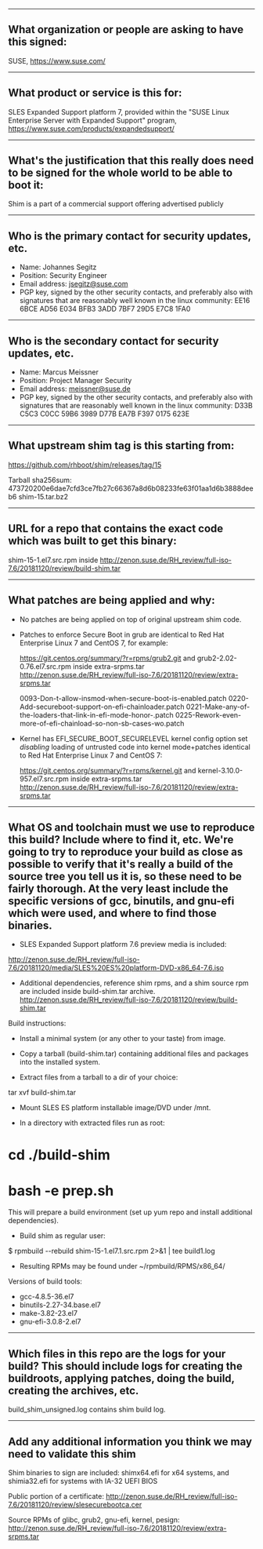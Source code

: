 -------------------------------------------------------------------------------
What organization or people are asking to have this signed:
-------------------------------------------------------------------------------
SUSE, https://www.suse.com/

-------------------------------------------------------------------------------
What product or service is this for:
-------------------------------------------------------------------------------
SLES Expanded Support platform 7, provided within the 
"SUSE Linux Enterprise Server with Expanded Support" program,
https://www.suse.com/products/expandedsupport/

-------------------------------------------------------------------------------
What's the justification that this really does need to be signed for the whole world to be able to boot it:
-------------------------------------------------------------------------------
Shim is a part of a commercial support offering advertised publicly

-------------------------------------------------------------------------------
Who is the primary contact for security updates, etc.
-------------------------------------------------------------------------------
- Name: Johannes Segitz
- Position: Security Engineer
- Email address: jsegitz@suse.com
- PGP key, signed by the other security contacts, and preferably also with signatures that are reasonably well known in the linux community:
  EE16 6BCE AD56 E034 BFB3  3ADD 7BF7 29D5 E7C8 1FA0

-------------------------------------------------------------------------------
Who is the secondary contact for security updates, etc.
-------------------------------------------------------------------------------
- Name: Marcus Meissner
- Position: Project Manager Security
- Email address: meissner@suse.de 
- PGP key, signed by the other security contacts, and preferably also with signatures that are reasonably well known in the linux community:
  D33B C5C3 C0CC 59B6 3989  D77B EA7B F397 0175 623E

-------------------------------------------------------------------------------
What upstream shim tag is this starting from:
-------------------------------------------------------------------------------
https://github.com/rhboot/shim/releases/tag/15

Tarball sha256sum:
473720200e6dae7cfd3ce7fb27c66367a8d6b08233fe63f01aa1d6b3888deeb6  shim-15.tar.bz2

-------------------------------------------------------------------------------
URL for a repo that contains the exact code which was built to get this binary:
-------------------------------------------------------------------------------
shim-15-1.el7.src.rpm inside 
http://zenon.suse.de/RH_review/full-iso-7.6/20181120/review/build-shim.tar

-------------------------------------------------------------------------------
What patches are being applied and why:
-------------------------------------------------------------------------------
- No patches are being applied on top of original upstream shim code.
- Patches to enforce Secure Boot in grub are identical to Red Hat Enterprise Linux 7
  and CentOS 7, for example:

  https://git.centos.org/summary/?r=rpms/grub2.git
  and grub2-2.02-0.76.el7.src.rpm inside extra-srpms.tar
  http://zenon.suse.de/RH_review/full-iso-7.6/20181120/review/extra-srpms.tar

  0093-Don-t-allow-insmod-when-secure-boot-is-enabled.patch
  0220-Add-secureboot-support-on-efi-chainloader.patch
  0221-Make-any-of-the-loaders-that-link-in-efi-mode-honor-.patch
  0225-Rework-even-more-of-efi-chainload-so-non-sb-cases-wo.patch

- Kernel has EFI_SECURE_BOOT_SECURELEVEL kernel config option set _disabling_
  loading of untrusted code into kernel mode+patches
  identical to Red Hat Enterprise Linux 7 and CentOS 7: 

  https://git.centos.org/summary/?r=rpms/kernel.git
  and kernel-3.10.0-957.el7.src.rpm inside extra-srpms.tar
  http://zenon.suse.de/RH_review/full-iso-7.6/20181120/review/extra-srpms.tar

-------------------------------------------------------------------------------
What OS and toolchain must we use to reproduce this build?  Include where to find it, etc.  We're going to try to reproduce your build as close as possible to verify that it's really a build of the source tree you tell us it is, so these need to be fairly thorough. At the very least include the specific versions of gcc, binutils, and gnu-efi which were used, and where to find those binaries.
-------------------------------------------------------------------------------

- SLES Expanded Support platform 7.6 preview media is included:

http://zenon.suse.de/RH_review/full-iso-7.6/20181120/media/SLES%20ES%20platform-DVD-x86_64-7.6.iso

- Additional dependencies, reference shim rpms, and a shim source rpm are included inside build-shim.tar archive.
  http://zenon.suse.de/RH_review/full-iso-7.6/20181120/review/build-shim.tar

Build instructions:

- Install a minimal system (or any other to your taste) from image.

- Copy a tarball (build-shim.tar) containing additional files and packages into the installed system.

- Extract files from a tarball to a dir of your choice:

tar xvf build-shim.tar

- Mount SLES ES platform installable image/DVD under /mnt.

- In a directory with extracted files run as root:

# cd ./build-shim
# bash -e prep.sh

This will prepare a build environment (set up yum repo and install additional dependencies).

- Build shim as regular user:

$ rpmbuild --rebuild shim-15-1.el7.1.src.rpm 2>&1 | tee build1.log

- Resulting RPMs may be found under ~/rpmbuild/RPMS/x86_64/

Versions of build tools:

- gcc-4.8.5-36.el7
- binutils-2.27-34.base.el7
- make-3.82-23.el7
- gnu-efi-3.0.8-2.el7

-------------------------------------------------------------------------------
Which files in this repo are the logs for your build?   This should include logs for creating the buildroots, applying patches, doing the build, creating the archives, etc.
-------------------------------------------------------------------------------
build_shim_unsigned.log contains shim build log.

-------------------------------------------------------------------------------
Add any additional information you think we may need to validate this shim
-------------------------------------------------------------------------------

Shim binaries to sign are included:
shimx64.efi for x64 systems, and shimia32.efi for systems with IA-32 UEFI BIOS

Public portion of a certificate: 
http://zenon.suse.de/RH_review/full-iso-7.6/20181120/review/slesecurebootca.cer

Source RPMs of glibc, grub2, gnu-efi, kernel, pesign: 
http://zenon.suse.de/RH_review/full-iso-7.6/20181120/review/extra-srpms.tar
